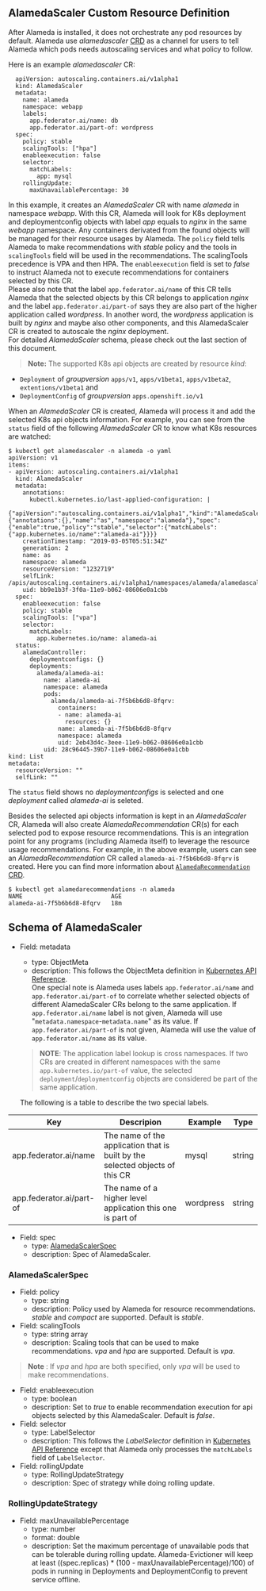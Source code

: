 ## AlamedaScaler Custom Resource Definition

After Alameda is installed, it does not orchestrate any pod resources by default.
Alameda use _alamedascaler_ [CRD](https://kubernetes.io/docs/concepts/extend-kubernetes/api-extension/custom-resources/) as a channel for users to tell Alameda which pods needs autoscaling services and what policy to follow.

Here is an example _alamedascaler_ CR:

```
  apiVersion: autoscaling.containers.ai/v1alpha1
  kind: AlamedaScaler
  metadata:
    name: alameda
    namespace: webapp
    labels:
      app.federator.ai/name: db
      app.federator.ai/part-of: wordpress
  spec:
    policy: stable
    scalingTools: ["hpa"]
    enableexecution: false
    selector:
      matchLabels:
        app: mysql
    rollingUpdate:
      maxUnavailablePercentage: 30
```

In this example, it creates an _AlamedaScaler_ CR with name _alameda_ in namespace _webapp_. With this CR, Alameda will look for K8s deployment and deploymentconfig objects with label _app_ equals to _nginx_ in the same _webapp_ namespace. Any containers derivated from the found objects will be managed for their resource usages by Alameda.
The `policy` field tells Alameda to make recommendations with _stable_ policy and the tools in `scalingTools` field will be used in the recommendations. The scalingTools precedence is VPA and then HPA. The `enableexecution` field is set to _false_ to instruct Alameda not to execute recommendations for containers selected by this CR.  
Please also note that the label `app.federator.ai/name` of this CR tells Alameda that the selected objects by this CR belongs to application _nginx_ and the label `app.federator.ai/part-of` says they are also part of the higher application called _wordpress_. In another word, the _wordpress_ application is built by _nginx_ and maybe also other components, and this AlamedaScaler CR is created to autoscale the _nginx_ deployment.  
For detailed _AlamedaScaler_ schema, please check out the last section of this document.

> **Note:** The supported K8s api objects are created by resource _kind_:
- ```Deployment``` of _groupversion_ ```apps/v1```, ```apps/v1beta1```, ```apps/v1beta2```, ```extentions/v1beta1``` and
- ```DeploymentConfig``` of _groupversion_ ```apps.openshift.io/v1```

When an _AlamedaScaler_ CR is created, Alameda will process it and add the selected K8s api objects information. For example, you can see from the `status` field of the following _AlamedaScaler_ CR to know what K8s resources are watched:
```
$ kubectl get alamedascaler -n alameda -o yaml
apiVersion: v1
items:
- apiVersion: autoscaling.containers.ai/v1alpha1
  kind: AlamedaScaler
  metadata:
    annotations:
      kubectl.kubernetes.io/last-applied-configuration: |
        {"apiVersion":"autoscaling.containers.ai/v1alpha1","kind":"AlamedaScaler","metadata":{"annotations":{},"name":"as","namespace":"alameda"},"spec":{"enable":true,"policy":"stable","selector":{"matchLabels":{"app.kubernetes.io/name":"alameda-ai"}}}}
    creationTimestamp: "2019-03-05T05:51:34Z"
    generation: 2
    name: as
    namespace: alameda
    resourceVersion: "1232719"
    selfLink: /apis/autoscaling.containers.ai/v1alpha1/namespaces/alameda/alamedascalers/as
    uid: bb9e1b3f-3f0a-11e9-b062-08606e0a1cbb
  spec:
    enableexecution: false
    policy: stable
    scalingTools: ["vpa"]
    selector:
      matchLabels:
        app.kubernetes.io/name: alameda-ai
  status:
    alamedaController:
      deploymentconfigs: {}
      deployments:
        alameda/alameda-ai:
          name: alameda-ai
          namespace: alameda
          pods:
            alameda/alameda-ai-7f5b6b6d8-8fqrv:
              containers:
              - name: alameda-ai
                resources: {}
              name: alameda-ai-7f5b6b6d8-8fqrv
              namespace: alameda
              uid: 2eb43d4c-3eee-11e9-b062-08606e0a1cbb
          uid: 28c96445-39b7-11e9-b062-08606e0a1cbb
kind: List
metadata:
  resourceVersion: ""
  selfLink: ""

```

The `status` field shows no _deploymentconfigs_ is selected and one _deployment_ called _alameda-ai_ is seleted.

Besides the selected api objects information is kept in an _AlamedaScaler_ CR, Alameda will also create _AlamedaRecommendation_ CR(s) for each selected pod to expose resource recommendations. This is an integration point for any programs (including Alameda itself) to leverage the resource usage recommendations. For example, in the above example, users can see an _AlamedaRecommendation_ CR called `alameda-ai-7f5b6b6d8-8fqrv` is created. Here you can find more information about [`AlamedaRecommendation` CRD](./crd_alamedarecommendation.md).
```
$ kubectl get alamedarecommendations -n alameda
NAME                         AGE
alameda-ai-7f5b6b6d8-8fqrv   18m
```

## Schema of AlamedaScaler

- Field: metadata
  - type: ObjectMeta
  - description: This follows the ObjectMeta definition in [Kubernetes API Reference](https://kubernetes.io/docs/reference/#api-reference).  
One special note is Alameda uses labels `app.federator.ai/name` and `app.federator.ai/part-of` to correlate whether selected objects of different AlamedaScaler CRs belong to the same application. If `app.federator.ai/name` label is not given, Alameda will use "`metadata.namespace`-`metadata.name`" as its value. If `app.federator.ai/part-of` is not given, Alameda will use the value of `app.federator.ai/name` as its value.

  > **NOTE**: The application label lookup is cross namespaces. If two CRs are created in different namespaces with the same `app.kubernetes.io/part-of` value, the selected `deployment`/`deploymentconfig` objects are considered be part of the same application.

  The following is a table to describe the two special labels.

Key                       | Descripion                                                                                                  | Example   | Type
--------------------------|-------------------------------------------------------------------------------------------------------------|-----------|-----
app.federator.ai/name     | The name of the application that is built by the selected objects of this CR                                | mysql     | string 
app.federator.ai/part-of  | The name of a higher level application this one is part of                                                  | wordpress | string

- Field: spec
  - type: [AlamedaScalerSpec](#alamedascalerspec)
  - description: Spec of AlamedaScaler.

### AlamedaScalerSpec

- Field: policy
  - type: string
  - description: Policy used by Alameda for resource recommendations. _stable_ and _compact_ are supported. Default is _stable_.
- Field: scalingTools
  - type: string array
  - description: Scaling tools that can be used to make recommendations. _vpa_ and _hpa_ are supported. Default is _vpa_.
> **Note** : If _vpa_ and _hpa_ are both specified, only _vpa_ will be used to make recommendations.
- Field: enableexecution
  - type: boolean
  - description: Set to _true_ to enable recommendation execution for api objects selected by this AlamedaScaler. Default is _false_.
- Field: selector
  - type: LabelSelector
  - description: This follows the _LabelSelector_ definition in [Kubernetes API Reference](https://kubernetes.io/docs/reference/#api-reference) except that Alameda only processes the `matchLabels` field of `LabelSelector`.
- Field: rollingUpdate
  - type: RollingUpdateStrategy
  - description: Spec of strategy while doing rolling update.

### RollingUpdateStrategy

- Field: maxUnavailablePercentage
  - type: number
  - format: double
  - description: Set the maximum percentage of unavailable pods that can be tolerable during rolling update. Alameda-Evictioner will keep at least ((spec.replicas) * (100 - maxUnavailablePercentage)/100) of pods in running in Deployments and DeploymentConfig to prevent service offline.
 
